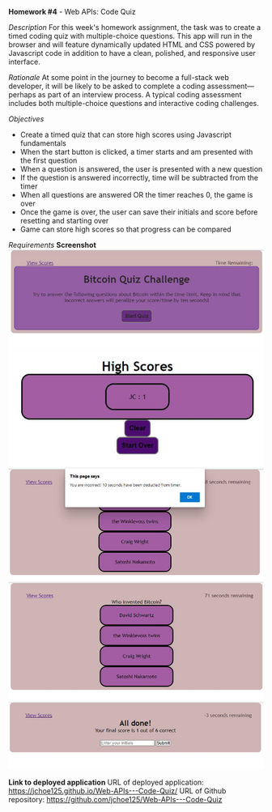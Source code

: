 **Homework #4** -  Web APIs: Code Quiz

*Description*
  For this week's homework assignment, the task was to create a timed coding quiz with multiple-choice questions. This app will run in the browser and will feature dynamically updated HTML and CSS powered by Javascript code in addition to have a clean, polished, and responsive user interface.


*Rationale*
  At some point in the journey to become a full-stack web developer, it will be likely to be asked to complete a coding assessment—perhaps as part of an interview process. A typical coding assessment includes both multiple-choice questions and interactive coding challenges.


*Objectives*
* Create a timed quiz that can store high scores using Javascript fundamentals
* When the start button is clicked, a timer starts and am presented with the first question
* When a question is answered, the user is presented with a new question
* If the question is answered incorrectly, time will be subtracted from the timer
* When all questions are answered OR the timer reaches 0, the game is over
* Once the game is over, the user can save their initials and score before resetting and starting over
* Game can store high scores so that progress can be compared


*Requirements*
**Screenshot**
![Screenshot of front page](https://github.com/jchoe125/Web-APIs---Code-Quiz/blob/main/Images/Front%20Page.JPG)
![Screenshot of high score page](https://github.com/jchoe125/Web-APIs---Code-Quiz/blob/main/Images/High%20Score%20Page.JPG)
![Screenshot of incorrect page](https://github.com/jchoe125/Web-APIs---Code-Quiz/blob/main/Images/Incorrect%20Page.JPG)
![Screenshot of question page](https://github.com/jchoe125/Web-APIs---Code-Quiz/blob/main/Images/Question%20Page.JPG)
![Screenshot of saved score page](https://github.com/jchoe125/Web-APIs---Code-Quiz/blob/main/Images/Score%20Page.JPG)

**Link to deployed application**
URL of deployed application: https://jchoe125.github.io/Web-APIs---Code-Quiz/
URL of Github repository: https://github.com/jchoe125/Web-APIs---Code-Quiz
